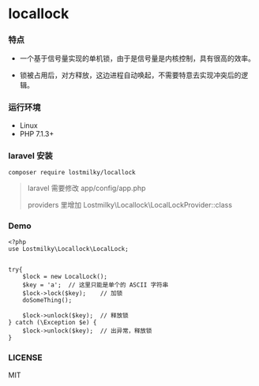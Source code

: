 # locallock


### 特点

- 一个基于信号量实现的单机锁，由于是信号量是内核控制，具有很高的效率。

- 锁被占用后，对方释放，这边进程自动唤起，不需要特意去实现冲突后的逻辑。


### 运行环境
- Linux
- PHP 7.1.3+

### laravel 安装
```
composer require lostmilky/locallock
```

> laravel 需要修改 app/config/app.php
> 
> providers 里增加 Lostmilky\Locallock\LocalLockProvider::class



### Demo
```
<?php
use Lostmilky\Locallock\LocalLock; 


try{
    $lock = new LocalLock();
    $key = 'a';  // 这里只能是单个的 ASCII 字符串
    $lock->lock($key);    // 加锁
    doSomeThing();  
    
    $lock->unlock($key);  // 释放锁
} catch (\Exception $e) {
    $lock->unlock($key);  // 出异常，释放锁
}

```


### LICENSE

 MIT
